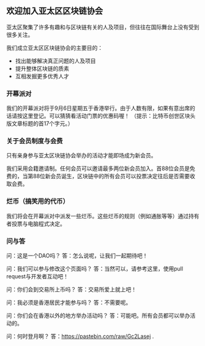 ## 欢迎加入亚太区区块链协会

亚太区聚集了许多有趣和与区块链有关的人及项目，但往往在国际舞台上没有受到很多关注。

我们成立亚太区区块链协会的主要目的：
- 找出能够解决真正问题的人及项目
- 提升整体区块链的质素
- 互相发掘更多优秀人才

### 开幕派对
我们的开幕派对将于9月6日星期五于香港举行。由于人数有限，如果有意出席的话请按这里登记。可以猜猜看活动门票的优惠码喔！ （提示：比特币创世区块头版文章标题的首17个字元。）

### 关于会员制度与会费
只有亲身参与亚太区块链协会举办的活动才能即场成为新会员。

我们采用会籍邀请制。任何会员可以邀请最多两位新会员加入。首88位会员是免费的，当第88位新会员诞生，区块链中的所有会员可以投票决定往后是否需要收取会费。

### 烂币（搞笑用的代币）
我们将会在开幕派对中派发一些烂币。这些烂币的规则（例如通胀等等）通过持有者投票与电脑程式决定。

### 问与答
问：这是一个DAO吗？
答：怎么说呢，让我们一起期待吧！

问：我们可以参与修改这个页面吗？
答：当然可以，请参考这里，使用pull request与开发者互动吧！

问：你们会到交易所上币吗？
答：交易所爱上就上吧！

问：我必须是香港居民才能参与吗？
答：不需要呢。

问：你们会在香港以外的地方举办活动吗？
答：可能吧。所有会员都可以举办活动的。

问：何时登月啊？
答：https://pastebin.com/raw/Gc2Lasej .
